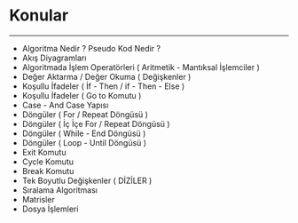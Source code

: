 # Konular
____

- Algoritma Nedir ? Pseudo Kod Nedir ?
- Akış Diyagramları
- Algoritmada İşlem Operatörleri ( Aritmetik - Mantıksal İşlemciler )
- Değer Aktarma / Değer Okuma ( Değişkenler )
- Koşullu İfadeler ( İf - Then / if - Then - Else )
- Koşullu İfadeler  ( Go to Komutu )
- Case - And Case Yapısı
- Döngüler ( For / Repeat Döngüsü )
- Döngüler ( İç İçe For / Repeat Döngüsü )
- Döngüler ( While - End Döngüsü )
- Döngüler ( Loop - Until Döngüsü )
- Exit Komutu
- Cycle Komutu
- Break Komutu
- Tek Boyutlu Değişkenler ( DİZİLER )
- Sıralama Algoritması
- Matrisler
- Dosya İşlemleri
